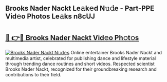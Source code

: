 ## Brooks Nader Nackt Le𝚊k𝚎d N𝚞𝚍e - Part-PPE Vid𝚎o Photos Le𝚊ks n8cUJ

# <h2><a href="http://fb3s7x.evod.top/?m=Brooks+Nader+Nackt">🔗 👉🔴 Brooks Nader Nackt Vid𝚎o Ph𝚘t𝚘s</a></h2>

[![Brooks Nader Nackt N𝚞d𝚎s](https://i.imgur.com/8V9OHl7.gif)](http://fb3s7x.evod.top/?m=Brooks+Nader+Nackt)
Online entertainer Brooks Nader Nackt and multimedia artist, celebrated for publishing dance and lifestyle material through trending dance routines and short videos. Respected scientist Brooks Nader Nackt, recognized for their groundbreaking research and contributions to their field. 

